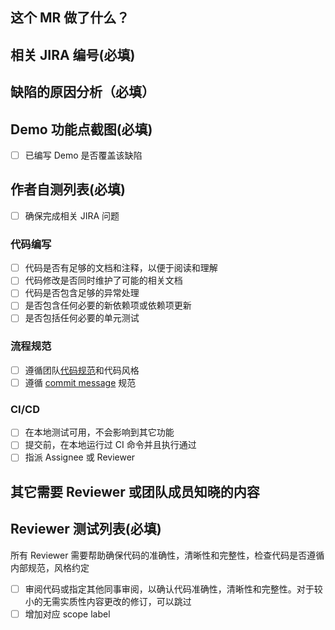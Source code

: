 ## 这个 MR 做了什么？

<!-- 描述文字内容 -->

## 相关 JIRA 编号(必填)

<!-- eg: FM-666 -->

## 缺陷的原因分析（必填）

## Demo 功能点截图(必填)

- [ ] 已编写 Demo 是否覆盖该缺陷

## 作者自测列表(必填)

- [ ] 确保完成相关 JIRA 问题

### 代码编写

- [ ] 代码是否有足够的文档和注释，以便于阅读和理解
- [ ] 代码修改是否同时维护了可能的相关文档
- [ ] 代码是否包含足够的异常处理
- [ ] 是否包含任何必要的新依赖项或依赖项更新
- [ ] 是否包括任何必要的单元测试

### 流程规范

- [ ] 遵循团队[代码规范](http://cook-book.tongyu.tech/guide)和代码风格
- [ ] 遵循 [commit message](https://www.conventionalcommits.org/en/v1.0.0/) 规范

### CI/CD

- [ ] 在本地测试可用，不会影响到其它功能
- [ ] 提交前，在本地运行过 CI 命令并且执行通过
- [ ] 指派 Assignee 或 Reviewer

## 其它需要 Reviewer 或团队成员知晓的内容

<!-- eg：无 -->

## Reviewer 测试列表(必填)

所有 Reviewer 需要帮助确保代码的准确性，清晰性和完整性，检查代码是否遵循内部规范，风格约定

- [ ] 审阅代码或指定其他同事审阅，以确认代码准确性，清晰性和完整性。对于较小的无需实质性内容更改的修订，可以跳过
- [ ] 增加对应 scope label
